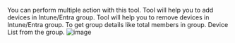 You can perform multiple action with this tool.
Tool will help you to add devices in Intune/Entra group.
Tool will help you to remove devices in Intune/Entra group.
To get group details like total members in group.
Device List from the group.
![image](https://github.com/harvansh007/Intune-Device-Add-Remove-Toll/assets/21218808/0a873e50-3400-474f-b33a-faed65c3e950)
